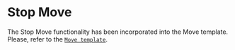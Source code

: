 # Stop Move

The Stop Move functionality has been incorporated into the Move template. Please, refer to the [`Move template`](broken-reference).
